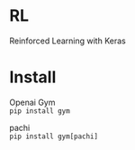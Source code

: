 # RL
Reinforced Learning with Keras

# Install
Openai Gym\
`pip install gym`

pachi\
`pip install gym[pachi]`